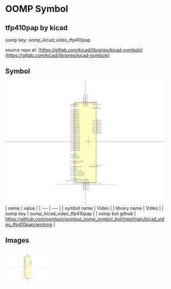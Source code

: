 # OOMP Symbol  
## tfp410pap  by kicad  
  
oomp key: oomp_kicad_video_tfp410pap  
  
source repo at: [https://gitlab.com/kicad/libraries/kicad-symbols](https://gitlab.com/kicad/libraries/kicad-symbols)  
## Symbol  
  
[![working.png](working_600.png)](working.png)  
| name | value | 
| --- | --- | 
| symbol name | Video | 
| library name | Video | 
| oomp key | oomp_kicad_video_tfp410pap | 
| oomp bot github | https://github.com/oomlout/oomlout_oomp_symbol_bot/tree/main/kicad_video_tfp410pap/working | 
## Images  
  
[![working.png](working_140.png)](working.png)  
